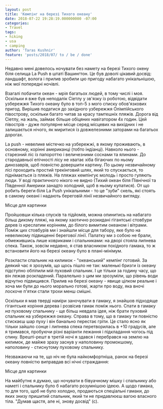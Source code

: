 ```yaml
---
layout: post
title: 'Кемпінг на березі Тихого океану'
date: 2018-07-22 19:28:19.000000000 -07:00
categories:
- Travel
tags:
- hiking
- usa
- camping
author: 'Taras Kushnir'
feature: 'posts/2018/07/ to / be / done'
---
```


Недавно мені довелось ночувати без намету на березі Тихого окену біля селища La Push в штаті Вашингтон. Це був доволі цікавий досвід: ландшафт, волога і прилив зробили цю пригоду набагато унікальнішою, ніж мої попередні ночівлі.

<!--more-->

Взагалі побачити океан - мрія багатьох людей, в тому числі і моя. Оскільки я вже був неподалік Сіетлу у зв'язку із роботою, відвідати узбережжя Тихого океану було в топ-5 з мого списку обов'язкових пригод. Вирішив податися до західного узбережжя Олімпійського півострову, оскільки багато читав за красу тамтешніх пляжів. Дорога від Сіетлу, на жаль, займає більше обіцяних навігатором 4х годин. Цей півострів - дуже популярне місце серед місцевих на вихідних і не залишається нічого, як миритися із довжелезними заторами на багатьох дорогах.

La push - невелике містечко на узбережжі, в якому проживають, в основному, корінні американці (тобто індіанці). Навколо нього - старезний ліс із папороттю і величезними соснами та ялинами. До стародавньої епічності лісу не хватає хіба бігаючих по ньому динозаврів, щоб повністю довершити картину. По цьому незвичайному лісі проходить простий трекінговий шлях, який то спускається, то піднімається із пляжів. На пляжах кемпінгує молодь і просто гуляють люди. У воді практичного нікого не видно (Тихий океан біля Північної та Південної Америки занадто холодний, щоб в ньому купатися). От що робить береги біля La Push унікальними - то це "зуби" скель, які стоять в самому океані і надають береговій лінії незвичайного вигляду.

Місце для картинки

Пройшовши кілька спусків та підйомів, можна опинитись на набагато більш дикому пляжі, на якому хаотично розкидані гігантські стовбури дерев із креслатим корінням, до білого вимитим океаном і вітрами. Поміж цих стовбурів ми і знайшли місце для табору, яке було на невеликому підвищенні берегової лінії. Палатку ми з собою не брали, обмежившись лише ковриками і спальниками: на дворі стояла липнева спека. Також, зовсім недавно, я став власником похідного гамака, то ж встановити його на березі океану було в плані-мінімум.

Розкласти спальник на килимок - "океанський" кемпінг готовий. За деякий час я зрозумів, що щось пішло не так: маленькі бризги із океану підступно обліпили мій пуховий спальник. І це тільки за годину часу, що він лежав розкладений. Паралельно з цим ми зрозуміли, що рівень води відчутно підвищився. Прилив на березі океану - явище цілком реальне і хоча ми були до нього морально готові, жарти про воду, яка вночі лоскоче п'ятки стали трохи менш смішні.

Оскільки я мав тверді наміри заночувати в гамаку, я знайшов підходяще гігантське коріння дерева і розвісив гамак поміж нього. Спати в гамаку _на_ пуховому спальнику - ще більш невдала ідея, ніж брати пуховий спальник на узбережжя океану. Справа в тому, що в гамаку ти повністю стискаєш шар пуху і він банально перестає гріти. Це стало ясно як тільки зайшло сонце і липнева спека перетворилась в +10 градусів, але я тримався, пробуючи різні варіанти лежання і підкладання чогось під спину. Врешті-решт в третій ночі я здався і перебрався на землю на килимок, де майже зразу заснув у наполовину промокшому, наполовину - стиснутому пуховому спальнику.

Незважаючи на те, що ніч не була найкомфортніша, ранок на березі океану повністю виправдав всі нічні страждання:

Місце для картинки

На майбутнє я думаю, що ночувати в бівуачному мішку і спальнику або наметі і спальнику було б набагато розумнішою ідеєю. А щодо гамака, то для того, щоб не було холодно, продаються спеціальні гамаки, до яких знизу пришитий спальник, який ти не придавлюєш вагою власного тіла. "Думав щастя, але ні, знову досвід" (с).